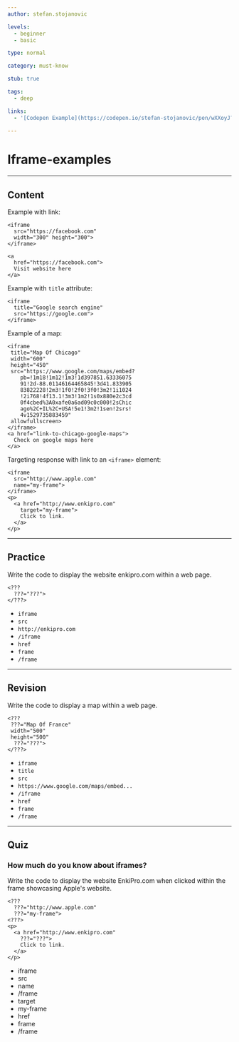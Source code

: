```yaml
---
author: stefan.stojanovic

levels:
  - beginner
  - basic

type: normal

category: must-know

stub: true

tags:
  - deep

links:
  - '[Codepen Example](https://codepen.io/stefan-stojanovic/pen/wXXoyJ?editors=1000){code}'
  
---
```

# Iframe-examples
---
## Content


Example with link:
```
<iframe
  src="https://facebook.com"
  width="300" height="300">
</iframe>

<a 
  href="https://facebook.com">
  Visit website here
</a>
```

Example with `title` attribute:
```
<iframe 
  title="Google search engine" 
  src="https://google.com">
</iframe>
```

Example of a map:
```
<iframe
 title="Map Of Chicago"
 width="600" 
 height="450" 
 src="https://www.google.com/maps/embed?
    pb=!1m18!1m12!1m3!1d397851.63336075
    91!2d-88.01146164465845!3d41.833905
    83822228!2m3!1f0!2f0!3f0!3m2!1i1024
    !2i768!4f13.1!3m3!1m2!1s0x880e2c3cd
    0f4cbed%3A0xafe0a6ad09c0c000!2sChic
    ago%2C+IL%2C+USA!5e1!3m2!1sen!2srs!
    4v1529735883459"
 allowfullscreen>
</iframe>
<a href="link-to-chicago-google-maps">
  Check on google maps here
</a>
```

Targeting response with link to an `<iframe>` element:
```
<iframe 
  src="http://www.apple.com"
  name="my-frame">
</iframe>
<p>
  <a href="http://www.enkipro.com" 
    target="my-frame">
    Click to link.
  </a>
</p>
```


---
## Practice

Write the code to display the website enkipro.com within a web page.

```
<??? 
  ???="???">
</???>
```

* `iframe`
* `src`
* `http://enkipro.com`
* `/iframe`
* `href`
* `frame`
* `/frame`


---
## Revision

Write the code to display a map within a web page.

```
<??? 
 ???="Map Of France"
 width="500" 
 height="500" 
  ???="???">
</???>
```

* `iframe`
* `title`
* `src`
* `https://www.google.com/maps/embed...`
* `/iframe`
* `href`
* `frame`
* `/frame`

---
## Quiz

### How much do you know about iframes?

Write the code to display the website EnkiPro.com when clicked within the frame showcasing Apple's website.

```
<??? 
  ???="http://www.apple.com"
  ???="my-frame">
<???>
<p>
  <a href="http://www.enkipro.com" 
    ???="???">
    Click to link.
  </a>
</p>
```

* iframe
* src
* name
* /frame
* target
* my-frame
* href
* frame
* /frame

